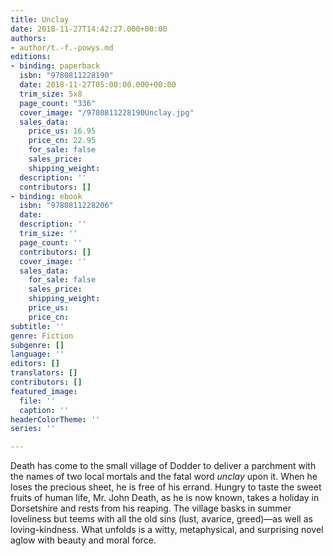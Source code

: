 ```yaml
---
title: Unclay
date: 2018-11-27T14:42:27.000+00:00
authors:
- author/t.-f.-powys.md
editions:
- binding: paperback
  isbn: "9780811228190"
  date: 2018-11-27T05:00:00.000+00:00
  trim_size: 5x8
  page_count: "336"
  cover_image: "/9780811228190Unclay.jpg"
  sales_data:
    price_us: 16.95
    price_cn: 22.95
    for_sale: false
    sales_price: 
    shipping_weight: 
  description: ''
  contributors: []
- binding: ebook
  isbn: "9780811228206"
  date: 
  description: ''
  trim_size: ''
  page_count: ''
  contributors: []
  cover_image: ''
  sales_data:
    for_sale: false
    sales_price: 
    shipping_weight: 
    price_us: 
    price_cn: 
subtitle: ''
genre: Fiction
subgenre: []
language: ''
editors: []
translators: []
contributors: []
featured_image:
  file: ''
  caption: ''
headerColorTheme: ''
series: ''

---
```

Death has come to the small village of Dodder to deliver a parchment with the names of two local mortals and the fatal word _unclay_ upon it. When he loses the precious sheet, he is free of his errand. Hungry to taste the sweet fruits of human life, Mr. John Death, as he is now known, takes a holiday in Dorsetshire and rests from his reaping. The village basks in summer loveliness but teems with all the old sins (lust, avarice, greed)—as well as loving-kindness. What unfolds is a witty, metaphysical, and surprising novel aglow with beauty and moral force.